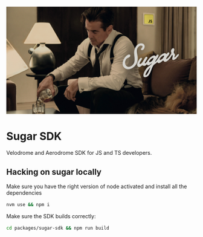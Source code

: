 ![Sugar](sugar.png)

# Sugar SDK

Velodrome and Aerodrome SDK for JS and TS developers.

## Hacking on sugar locally

Make sure you have the right version of node activated and install all the dependencies 

```bash
nvm use && npm i
```

Make sure the SDK builds correctly:

```bash
cd packages/sugar-sdk && npm run build
```
